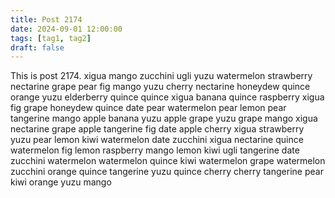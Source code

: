 ```yaml
---
title: Post 2174
date: 2024-09-01 12:00:00
tags: [tag1, tag2]
draft: false
---
```

This is post 2174.
xigua
mango
zucchini
ugli
yuzu
watermelon
strawberry
nectarine
grape
pear
fig
mango
yuzu
cherry
nectarine
honeydew
quince
orange
yuzu
elderberry
quince
quince
xigua
banana
quince
raspberry
xigua
fig
grape
honeydew
quince
date
pear
watermelon
pear
lemon
pear
tangerine
mango
apple
banana
yuzu
apple
grape
yuzu
grape
mango
xigua
nectarine
grape
apple
tangerine
fig
date
apple
cherry
xigua
strawberry
yuzu
pear
lemon
kiwi
watermelon
date
zucchini
xigua
nectarine
quince
watermelon
fig
lemon
raspberry
mango
lemon
kiwi
ugli
tangerine
date
zucchini
watermelon
watermelon
quince
kiwi
watermelon
grape
watermelon
zucchini
orange
quince
tangerine
yuzu
quince
cherry
cherry
tangerine
pear
kiwi
orange
yuzu
mango
